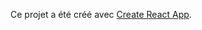 ﻿Ce projet a été créé avec [Create React App](https://github.com/facebookincubator/create-react-app).





